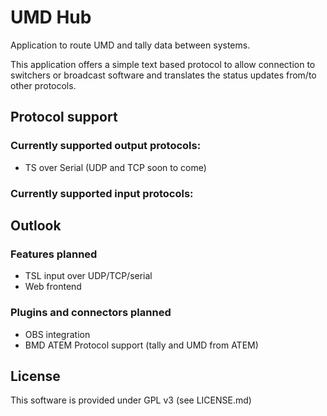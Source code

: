 # UMD Hub
Application to route UMD and tally data between systems.

This application offers a simple text based protocol to allow connection to switchers
or broadcast software and translates the status updates from/to other protocols.


## Protocol support

### Currently supported output protocols:
 * TS over Serial (UDP and TCP soon to come)

### Currently supported input protocols:


## Outlook

### Features planned
 * TSL input over UDP/TCP/serial
 * Web frontend

### Plugins and connectors planned
 * OBS integration
 * BMD ATEM Protocol support (tally and UMD from ATEM)

## License

This software is provided under GPL v3 (see LICENSE.md)
